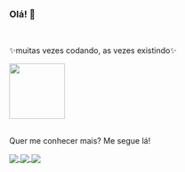 ### Olá! 👋

</br>

✨muitas vezes codando, as vezes existindo✨</br>



<div>
  <img height="100cm" src="https://github-readme-stats.vercel.app/api/top-langs/?username=anuraghazra&layout=default&bg_color=DEG,380B61,5F04B4,D0A9F5&border_radius=15&custom_title=Most Used&title_color=FFFF00&border_color=000000"/>
</div></br>


Quer me conhecer mais? Me segue lá!

<div>
  <a href="https://www.linkedin.com/in/cassia-dmartins/" target="_blank"> 
    <img align="center" src="https://img.shields.io/badge/LinkedIn-0077B5?style=for-the-badge&logo=linkedin&logoColor=white" target="_blank">
  </a>
  <a href="https://www.tinkercad.com/users/1YvaGkrMYDf-cassiadmartins?category=circuits&sort=likes&view_mode=default" target="_blank"> 
    <img align="center" src="https://img.shields.io/badge/Tinkecard-4EA94B?style=for-the-badge&logoColor=white" target="_blank">
  </a>
  <a href="https://steamcommunity.com/profiles/76561199093523336/" target="blank"> 
    <img align="center" src="https://img.shields.io/badge/Steam-000000?style=for-the-badge&logo=steam&logoColor=white" target="_blank">
  </a>
</div>

